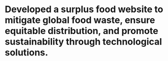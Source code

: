 # Developed a surplus food website to mitigate global food waste, ensure equitable distribution, and promote sustainability through technological solutions.
